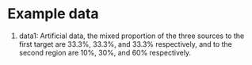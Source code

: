 # Example data	
1. data1: Artificial data, the mixed proportion of the three sources to the first target are 33.3%, 33.3%, and 33.3% respectively, and to the second region are 10%, 30%, and 60% respectively.
